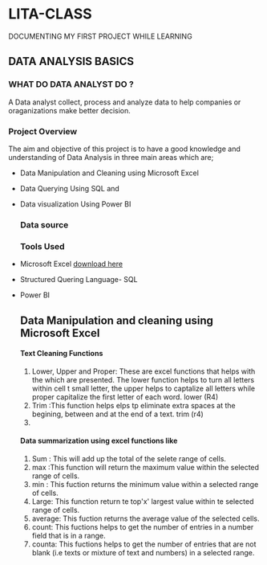 # LITA-CLASS
DOCUMENTING MY FIRST PROJECT WHILE LEARNING

## DATA ANALYSIS BASICS 

### WHAT DO DATA ANALYST DO ?

A Data analyst collect, process and analyze data to help companies or oraganizations make better decision.

### Project Overview

The aim and objective of this project is to have a good knowledge and understanding of Data Analysis in three main areas which are;
- Data Manipulation and Cleaning using Microsoft Excel
- Data Querying Using SQL and
- Data visualization Using Power BI

  ### Data source


  ### Tools Used
  
- Microsoft Excel [download here](https://www.microsoft.com)
 - Structured Quering Language- SQL
 - Power BI

   ## Data Manipulation and cleaning using Microsoft Excel 

   
     #### Text Cleaning Functions
   1. Lower, Upper and Proper: These are excel functions that helps with the which are presented. The lower function helps to turn all letters within cell t small letter, the upper helps to captalize all letters while proper capitalize the first letter of each word. lower (R4)
   2.  Trim :This function helps elps tp eliminate extra spaces at the begining, between and at the end of a text. trim (r4)
   3.  
    
   
   
   #### Data summarization using excel functions like
     1. Sum : This will add up the total of the selete range of cells.
     2. max :This function will return the maximum value within the selected range of cells.
     3. min : This fuction returns the minimum value within a selected range of cells.
     4. Large: This function return te top'x' largest value within te selected range of cells.
     5. average: This fuction returns the average value of the selected cells.
     6. count: This fuctions helps to get the number of entries in a number field that is in a range.
     7. counta: This fuctions helps to get the number of entries that are not blank (i.e texts or mixture of text and numbers) in a  selected range.
  
   

